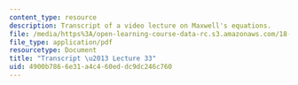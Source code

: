 ```yaml
---
content_type: resource
description: Transcript of a video lecture on Maxwell's equations.
file: /media/https%3A/open-learning-course-data-rc.s3.amazonaws.com/18-02-multivariable-calculus-fall-2007/4900b7866e31a4c460eddc9dc246c760_18_022007L33.pdf
file_type: application/pdf
resourcetype: Document
title: "Transcript \u2013 Lecture 33"
uid: 4900b786-6e31-a4c4-60ed-dc9dc246c760
---
```

